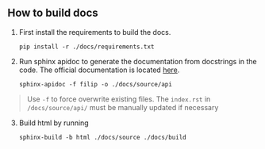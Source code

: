 ## How to build docs

1. First install the requirements to build the docs.
   
   ```
   pip install -r ./docs/requirements.txt
   ```

2. Run sphinx apidoc to generate the documentation from docstrings in the code. 
   The official documentation is located 
   [here](https://www.sphinx-doc.org/en/master/man/sphinx-apidoc.html).
    
   ```
   sphinx-apidoc -f filip -o ./docs/source/api
   ```
   
> Use `-f` to force overwrite existing files. The ``index.rst`` in `/docs/source/api/` must be manually updated if necessary
   
3. Build html by running
   ```
   sphinx-build -b html ./docs/source ./docs/build
   ```
